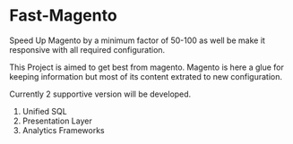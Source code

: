 # Fast-Magento
Speed Up Magento by a minimum factor of 50-100 as well be make it responsive with all required configuration.

This Project is aimed to get best from magento. Magento is here a glue for keeping information but most of its content extrated to new configuration.

Currently 2 supportive version will be developed.

1. Unified SQL
2. Presentation Layer
3. Analytics Frameworks


